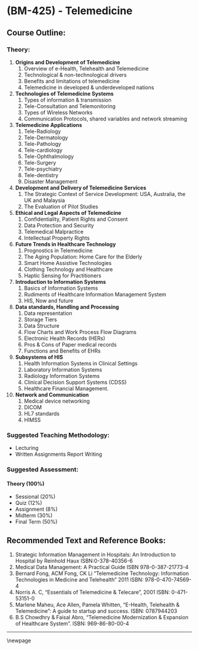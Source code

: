 # **(BM-425) - Telemedicine**

## **Course Outline:**

### **Theory:**

1. **Origins and Development of Telemedicine**
   1. Overview of e-Health, Telehealth and Telemedicine
   1. Technological & non-technological drivers
   1. Benefits and limitations of telemedicine
   1. Telemedicine in developed & underdeveloped nations
1. **Technologies of Telemedicine Systems**
   1. Types of information & transmission
   1. Tele-Consultation and Telemonitoring
   1. Types of Wireless Networks
   1. Communication Protocols, shared variables and network streaming
1. **Telemedicine Applications**
   1. Tele-Radiology
   1. Tele-Dermatology
   1. Tele-Pathology
   1. Tele-cardiology
   1. Tele-Ophthalmology
   1. Tele-Surgery
   1. Tele-psychiatry
   1. Tele-dentistry
   1. Disaster Management
1. **Development and Delivery of Telemedicine Services**
   1. The Strategic Context of Service Development: USA, Australia, the UK and Malaysia
   1. The Evaluation of Pilot Studies
1. **Ethical and Legal Aspects of Telemedicine**
   1. Confidentiality, Patient Rights and Consent
   1. Data Protection and Security
   1. Telemedical Malpractice
   1. Intellectual Property Rights
1. **Future Trends in Healthcare Technology**
   1. Prognostics in Telemedicine
   1. The Aging Population: Home Care for the Elderly
   1. Smart Home Assistive Technologies
   1. Clothing Technology and Healthcare
   1. Haptic Sensing for Practitioners
1. **Introduction to Information Systems**
   1. Basics of Information Systems
   1. Rudiments of Healthcare Information Management System
   1. HIS, Now and future
1. **Data standards, Handling and Processing**
   1. Data representation
   1. Storage Tiers
   1. Data Structure
   1. Flow Charts and Work Process Flow Diagrams
   1. Electronic Health Records (HERs)
   1. Pros & Cons of Paper medical records
   1. Functions and Benefits of EHRs
1. **Subsystems of HIS**
   1. Health Information Systems in Clinical Settings
   1. Laboratory Information Systems
   1. Radiology Information Systems
   1. Clinical Decision Support Systems (CDSS)
   1. Healthcare Financial Management.
1. **Network and Communication**
   1. Medical device networking
   1. DICOM
   1. HL7 standards
   2. HIMSS

### **Suggested Teaching Methodology:**

- Lecturing
- Written Assignments Report Writing

### **Suggested Assessment:**

#### **Theory (100%)**

- Sessional (20%)
- Quiz (12%)
- Assignment (8%)
- Midterm (30%)
- Final Term (50%)

## **Recommended Text and Reference Books:**
1. Strategic Information Management in Hospitals: An Introduction to Hospital by Reinhold Haux ISBN:0-378-40356-6
1. Medical Data Management: A Practical Guide ISBN 978-0-387-21773-4
1. Bernard Fong, ACM Fong, CK Li “Telemedicine Technology: Information Technologies in Medicine and Telehealth” 2011 ISBN: 978-0-470-74569-4
1. Norris A. C, “Essentials of Telemedicine & Telecare”, 2001 ISBN: 0-471- 53151-0
1. Marlene Maheu, Ace Allen, Pamela Whitten, “E-Health, Telehealth & Telemedicine”: A guide to startup and success. ISBN: 0787944203
1. B.S Chowdhry & Faisal Abro, “Telemedicine Modernization & Expansion of Healthcare System”. ISBN: 969-86-80-00-4

___
\newpage